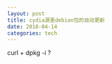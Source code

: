 ```yaml
---
layout: post  
title: cydia源里debian包的自动更新
date: 2018-04-14 
categories: tech     
---  
```


curl + dpkg -i ?



